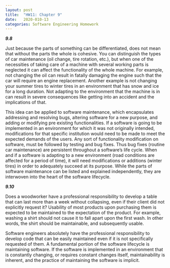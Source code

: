 ```yaml
---
layout: post
title:  "HW11: Chapter 9"
date:   2020-010-13
categories: Software Engineering Homework
---
```



***9.8***


Just because the parts of something can be differentiated, does not mean that without the parts the whole is cohesive. You can distinguish the types of car maintenance (oil change, tire rotation, etc.), but when one of the necessities of taking care of a machine with several working parts is neglected it can affect the functionality of the whole machine. For example, not changing the oil can result in fatally damaging the engine such that the car will require an engine replacement. Another example is not changing your summer tires to winter tires in an environment that has snow and ice for a long duration. Not adapting to the environment that the machine is in can result in severe consequences like getting into an accident and the implications of that.



This idea can be applied to software maintenance, which encapsulates addressing and resolving bugs, altering software for a new purpose, and adding or modifying pre existing functionalities. If a software is going to be implemented in an environment for which it was not originally intended, modifications for that specific institution would need to be made to meet the expected demands of the users. Any sort of functionality modification on software, must be followed by testing and bug fixes. Thus bug fixes (routine car maintenance) are persistent throughout a software’s life cycle. When and if a software is adapting to a new environment (road conditions are affected for a period of time), it will need modifications or additions (winter tires) in order to adequately succeed at its purpose. While the parts of software maintenance can be listed and explained independently, they are interwoven into the heart of the software lifecycle.



***9.10***


Does a woodworker have a professional responsibility to develop a table that can last more than a week without collapsing, even if their client did not explicitly request it? Usability of most products upon purchasing them is expected to be maintained to the expectation of the product. For example, washing a shirt should not cause it to fall apart upon the first wash. In other words, the shirt should be maintainable, and subsequently usable.



Software engineers absolutely have the professional responsibility to develop code that can be easily maintained even if it is not specifically requested of them. A fundamental portion of the software lifecycle is maintaining software. If the software is implemented in an environment that is constantly changing, or requires constant changes itself, maintainability is inherent, and the practice of maintaining the software is implicit.
